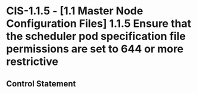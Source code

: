 # CIS-1.1.5 - \[1.1 Master Node Configuration Files\] 1.1.5 Ensure that the scheduler pod specification file permissions are set to 644 or more restrictive

## Control Statement
